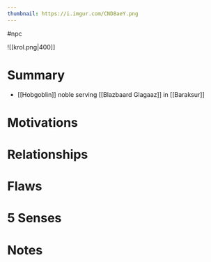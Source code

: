 ```yaml
---
thumbnail: https://i.imgur.com/CND8aeY.png
---
```


#npc

![[krol.png|400]]
# Summary
- [[Hobgoblin]] noble serving [[Blazbaard Glagaaz]] in [[Baraksur]]

# Motivations
# Relationships
# Flaws
# 5 Senses
# Notes
